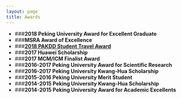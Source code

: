 ```yaml
---
layout: page
title: Awards
---
```


- ###**2018 Peking University Award for Excellent Graduate**
- ###**MSRA Award of Excellence**
- ###[**2018 PAKDD Student Travel Award**](https://pakddsc.webfactional.com/student-travel-awards/)
- ###**2017 Huawei Scholarship**
- ###**2017 MCM/ICM Finalist Award**
- ###**2016-2017 Peking University Award for Scientific Research**
- ###**2016-2017 Peking University Kwang-Hua Scholarship** 
- ###**2015-2016 Peking University Merit Student**
- ###**2014-2015 Peking University Kwang-Hua Scholarship**
- ###**2014-2015 Peking University Award for Academic Excellents**

